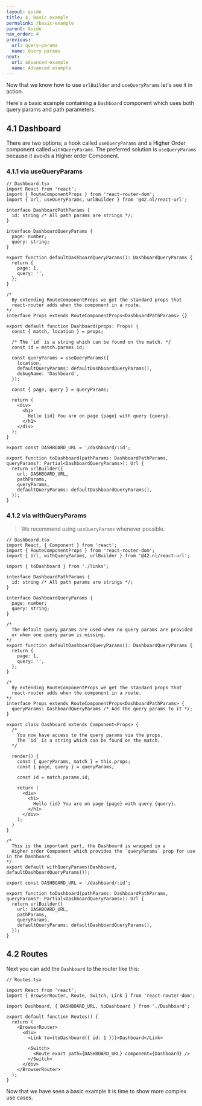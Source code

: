 ```yaml
---
layout: guide
title: 4. Basic example
permalink: /basic-example
parent: Guide
nav_order: 4
previous:
  url: query-params
  name: Query params
next:
  url: advanced-example
  name: Advanced example
---
```


Now that we know how to use `urlBuilder` and `useQueryParams` let's see it in action.

Here's a basic example containing a `Dashboard` component which uses
both query params and path parameters.

## 4.1 Dashboard

There are two options; a hook called `useQueryParams` and a Higher Order
component called `withQueryParams`. The preferred solution is `useQueryParams`
because it avoids a Higher order Component.

### 4.1.1 via useQueryParams

```tsx
// Dashboard.tsx
import React from 'react';
import { RouteComponentProps } from 'react-router-dom';
import { Url, useQueryParams, urlBuilder } from '@42.nl/react-url';

interface DashboardPathParams {
  id: string /* All path params are strings */;
}

interface DashboardQueryParams {
  page: number;
  query: string;
}

export function defaultDashboardQueryParams(): DashboardQueryParams {
  return {
    page: 1,
    query: '',
  };
}

/* 
  By extending RouteComponentProps we get the standard props that
  react-router adds when the component in a route.
*/
interface Props extends RouteComponentProps<DashboardPathParams> {}

export default function Dashboard(props: Props) {
  const { match, location } = props;

  /* The `id` is a string which can be found on the match. */
  const id = match.params.id;

  const queryParams = useQueryParams({
    location,
    defaultQueryParams: defaultDashboardQueryParams(),
    debugName: 'Dashboard',
  });

  const { page, query } = queryParams;

  return (
    <div>
      <h1>
        Hello {id} You are on page {page} with query {query}.
      </h1>
    </div>
  );
}

export const DASHBOARD_URL = '/dashboard/:id';

export function toDashboard(pathParams: DashboardPathParams, queryParams?: Partial<DashboardQueryParams>): Url {
  return urlBuilder({
    url: DASHBOARD_URL,
    pathParams,
    queryParams,
    defaultQueryParams: defaultDashboardQueryParams(),
  });
}
```

### 4.1.2 via withQueryParams

> We recommend using `useQueryParams` whenever possible.

```tsx
// Dashboard.tsx
import React, { Component } from 'react';
import { RouteComponentProps } from 'react-router-dom';
import { Url, withQueryParams, urlBuilder } from '@42.nl/react-url';

import { toDashboard } from './links';

interface DashboardPathParams {
  id: string /* All path params are strings */;
}

interface DashboardQueryParams {
  page: number;
  query: string;
}

/* 
  The default query params are used when no query params are provided
  or when one query param is missing.
*/
export function defaultDashboardQueryParams(): DashboardQueryParams {
  return {
    page: 1,
    query: '',
  };
}

/* 
  By extending RouteComponentProps we get the standard props that
  react-router adds when the component in a route.
*/
interface Props extends RouteComponentProps<DashboardPathParams> {
  queryParams: DashboardQueryParams /* Add the query params to it */;
}

export class Dashboard extends Component<Props> {
  /* 
    You now have access to the query params via the props.
    The `id` is a string which can be found on the match. 
  */

  render() {
    const { queryParams, match } = this.props;
    const { page, query } = queryParams;

    const id = match.params.id;

    return (
      <div>
        <h1>
          Hello {id} You are on page {page} with query {query}.
        </h1>
      </div>
    );
  }
}

/* 
  This is the important part, the Dashboard is wrapped in a
  Higher order Component which provides the `queryParams` prop for use in the Dashboard.
*/
export default withQueryParams(Dashboard, defaultDashboardQueryParams());

export const DASHBOARD_URL = '/dashboard/:id';

export function toDashboard(pathParams: DashboardPathParams, queryParams?: Partial<DashboardQueryParams>): Url {
  return urlBuilder({
    url: DASHBOARD_URL,
    pathParams,
    queryParams,
    defaultQueryParams: defaultDashboardQueryParams(),
  });
}
```

## 4.2 Routes

Next you can add the `Dashboard` to the router like this:

```tsx
// Routes.tsx

import React from 'react';
import { BrowserRouter, Route, Switch, Link } from 'react-router-dom';

import Dashboard, { DASHBOARD_URL, toDashboard } from './Dashboard';

export default function Routes() {
  return (
    <BrowserRouter>
      <div>
        <Link to={toDashboard({ id: 1 })}>Dashboard</Link>

        <Switch>
          <Route exact path={DASHBOARD_URL} component={Dashboard} />
        </Switch>
      </div>
    </BrowserRouter>
  );
}
```

Now that we have seen a basic example it is time to show more complex use cases.
